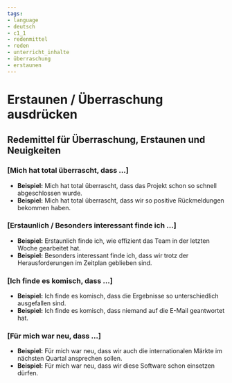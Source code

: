 ```yaml
---
tags:
- language
- deutsch
- c1_1
- redenmittel
- reden
- unterricht_inhalte
- überraschung
- erstaunen
---
```


# Erstaunen / Überraschung ausdrücken

## Redemittel für Überraschung, Erstaunen und Neuigkeiten

### [Mich hat total überrascht, dass ...]

- __Beispiel:__ Mich hat total überrascht, dass das Projekt schon so schnell abgeschlossen wurde.
- __Beispiel:__ Mich hat total überrascht, dass wir so positive Rückmeldungen bekommen haben.

### [Erstaunlich / Besonders interessant finde ich ...]

- __Beispiel:__ Erstaunlich finde ich, wie effizient das Team in der letzten Woche gearbeitet hat.
- __Beispiel:__ Besonders interessant finde ich, dass wir trotz der Herausforderungen im Zeitplan geblieben sind.

### [Ich finde es komisch, dass ...]

- __Beispiel:__ Ich finde es komisch, dass die Ergebnisse so unterschiedlich ausgefallen sind.
- __Beispiel:__ Ich finde es komisch, dass niemand auf die E-Mail geantwortet hat.

### [Für mich war neu, dass ...]

- __Beispiel:__ Für mich war neu, dass wir auch die internationalen Märkte im nächsten Quartal ansprechen sollen.
- __Beispiel:__ Für mich war neu, dass wir diese Software schon einsetzen dürfen.

